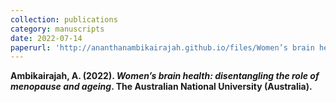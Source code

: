```yaml
---
collection: publications
category: manuscripts
date: 2022-07-14
paperurl: 'http://ananthanambikairajah.github.io/files/Women’s brain health: disentangling the role of menopause and ageing.pdf'
---
```


<b>Ambikairajah, A<b>. (2022). <i>Women’s brain health: disentangling the role of menopause and ageing</i>. The Australian National University (Australia).